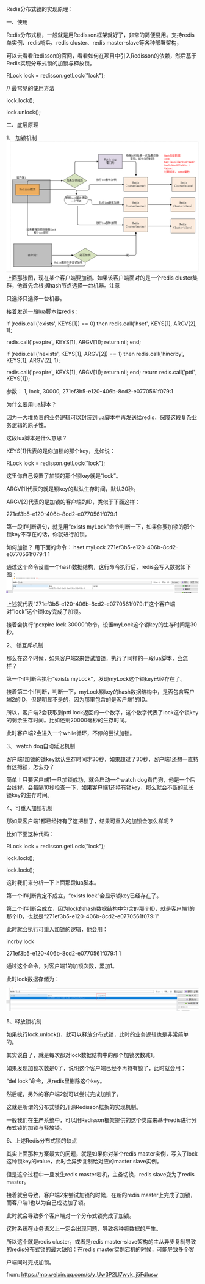 Redis分布式锁的实现原理：

一、使用

Redis分布式锁，一般就是用Redisson框架就好了，非常的简便易用。支持redis单实例、redis哨兵、redis cluster、redis master-slave等各种部署架构，

可以去看看Redisson的官网，看看如何在项目中引入Redisson的依赖，然后基于Redis实现分布式锁的加锁与释放锁。

RLock lock = redisson.getLock("lock");

// 最常见的使用方法

lock.lock();

lock.unlock();

二、底层原理

1、 加锁机制
![image](https://github.com/bertcodes/ability/blob/master/redis/redissonLockFlowChart.png)
上面那张图，现在某个客户端要加锁。如果该客户端面对的是一个redis cluster集群，他首先会根据hash节点选择一台机器。注意

只选择只选择一台机器。

接着发送一段lua脚本给redis：

if (redis.call('exists', KEYS[1]) == 0) then redis.call('hset', KEYS[1], ARGV[2], 1); 

redis.call('pexpire', KEYS[1], ARGV[1]); return nil; end; 

if (redis.call('hexists', KEYS[1], ARGV[2]) == 1) then redis.call('hincrby', KEYS[1], ARGV[2], 1); 

redis.call('pexpire', KEYS[1], ARGV[1]); return nil; end; return redis.call('pttl', KEYS[1]);

参数：
1, lock, 30000, 271ef3b5-e120-406b-8cd2-e0770561f079:1

为什么要用lua脚本？

因为一大堆负责的业务逻辑可以封装到lua脚本中再发送给redis，保障这段复杂业务逻辑的原子性。

这段lua脚本是什么意思？

KEYS[1]代表的是你加锁的那个key，比如说：

RLock lock = redisson.getLock("lock");

这里你自己设置了加锁的那个锁key就是“lock”。

ARGV[1]代表的就是锁key的默认生存时间，默认30秒。

ARGV[2]代表的是加锁的客户端的ID，类似于下面这样：

271ef3b5-e120-406b-8cd2-e0770561f079:1

第一段if判断语句，就是用“exists myLock”命令判断一下，如果你要加锁的那个锁key不存在的话，你就进行加锁。

如何加锁？
用下面的命令：
hset myLock 
    271ef3b5-e120-406b-8cd2-e0770561f079:1 1

通过这个命令设置一个hash数据结构，这行命令执行后，redis会写入数据如下图：
![image](https://github.com/bertcodes/ability/blob/master/redis/lock_value.png)

上述就代表“271ef3b5-e120-406b-8cd2-e0770561f079:1”这个客户端对“lock”这个锁key完成了加锁。

接着会执行“pexpire lock 30000”命令，设置myLock这个锁key的生存时间是30秒。

2、 锁互斥机制

那么在这个时候，如果客户端2来尝试加锁，执行了同样的一段lua脚本，会怎样？

第一个if判断会执行“exists myLock”，发现myLock这个锁key已经存在了。

接着第二个if判断，判断一下，myLock锁key的hash数据结构中，是否包含客户端2的ID，但是明显不是的，因为那里包含的是客户端1的ID。

所以，客户端2会获取到pttl lock返回的一个数字，这个数字代表了lock这个锁key的剩余生存时间。比如还剩20000毫秒的生存时间。

此时客户端2会进入一个while循环，不停的尝试加锁。

3、 watch dog自动延迟机制

客户端1加锁的锁key默认生存时间才30秒，如果超过了30秒，客户端1还想一直持有这把锁，怎么办？

简单！只要客户端1一旦加锁成功，就会启动一个watch dog看门狗，他是一个后台线程，会每隔10秒检查一下，如果客户端1还持有锁key，那么就会不断的延长锁key的生存时间。

4、可重入加锁机制

那如果客户端1都已经持有了这把锁了，结果可重入的加锁会怎么样呢？

比如下面这种代码：

RLock lock = redisson.getLock("lock");
        
lock.lock();

lock.lock();

这时我们来分析一下上面那段lua脚本。

第一个if判断肯定不成立，“exists lock”会显示锁key已经存在了。

第二个if判断会成立，因为lock的hash数据结构中包含的那个ID，就是客户端1的那个ID，也就是“271ef3b5-e120-406b-8cd2-e0770561f079:1”

此时就会执行可重入加锁的逻辑，他会用：

incrby lock 

271ef3b5-e120-406b-8cd2-e0770561f079:1 1
 
通过这个命令，对客户端1的加锁次数，累加1。

此时lock数据存储为：

![image](https://github.com/bertcodes/ability/blob/master/redis/lock_value_3td.png)

5、释放锁机制

如果执行lock.unlock()，就可以释放分布式锁，此时的业务逻辑也是非常简单的。

其实说白了，就是每次都对lock数据结构中的那个加锁次数减1。

如果发现加锁次数是0了，说明这个客户端已经不再持有锁了，此时就会用：

“del lock”命令，从redis里删除这个key。

然后呢，另外的客户端2就可以尝试完成加锁了。

这就是所谓的分布式锁的开源Redisson框架的实现机制。

一般我们在生产系统中，可以用Redisson框架提供的这个类库来基于redis进行分布式锁的加锁与释放锁。

6、上述Redis分布式锁的缺点

其实上面那种方案最大的问题，就是如果你对某个redis master实例，写入了lock这种锁key的value，此时会异步复制给对应的master slave实例。

但是这个过程中一旦发生redis master宕机，主备切换，redis slave变为了redis master。

接着就会导致，客户端2来尝试加锁的时候，在新的redis master上完成了加锁，而客户端1也以为自己成功加了锁。

此时就会导致多个客户端对一个分布式锁完成了加锁。

这时系统在业务语义上一定会出现问题，导致各种脏数据的产生。

所以这个就是redis cluster，或者是redis master-slave架构的主从异步复制导致的redis分布式锁的最大缺陷：在redis master实例宕机的时候，可能导致多个客

户端同时完成加锁。





from: https://mp.weixin.qq.com/s/y_Uw3P2Ll7wvk_j5Fdlusw
